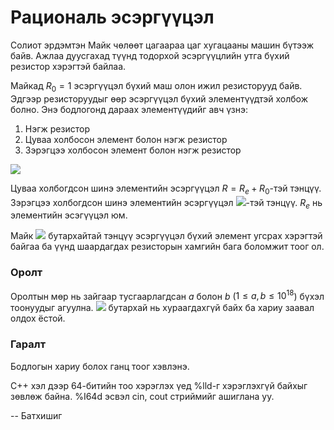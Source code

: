 Рациональ эсэргүүцэл
====================

Солиот эрдэмтэн Майк чөлөөт цагаараа цаг хугацааны машин бүтээж байв. Ажлаа
дуусгахад түүнд тодорхой эсэргүүцлийн утга бүхий резистор хэрэгтэй байлаа.

Майкад $R_0 = 1$ эсэргүүцэл бүхий маш олон ижил резисторууд байв. Эдгээр
резисторуудыг өөр эсэргүүцэл бүхий элементүүдтэй холбож болно. Энэ бодлогонд
дараах элементүүдийг авч үзнэ:

 1. Нэгж резистор
 2. Цуваа холбосон элемент болон нэгж резистор
 3. Зэрэгцээ холбосон элемент болон нэгж резистор

![][1]

Цуваа холбогдсон шинэ элементийн эсэргүүцэл $R = R_e + R_0$-тэй тэнцүү. Зэрэгцээ
холбогдсон шинэ элементийн эсэргүүцэл ![][2]-тэй тэнцүү. $R_e$ нь элементийн эсэгүүцэл юм.

Майк ![][3] бутархайтай тэнцүү эсэргүүцэл бүхий элемент угсрах хэрэгтэй байгаа
ба үүнд шаардагдах резисторын хамгийн бага боломжит тоог ол.


### Оролт

Оролтын мөр нь зайгаар тусгаарлагдсан $a$ болон $b$ ($1 ≤ a, b ≤ 10^{18}$)
бүхэл тоонуудыг агуулна. ![][3] бутархай нь хураагдахгүй байх ба хариу заавал
олдох ёстой.

### Гаралт

Бодлогын хариу болох ганц тоог хэвлэнэ.

C++ хэл дээр 64-битийн тоо хэрэглэх үед %lld-г хэрэглэхгүй байхыг зөвлөж байна.
%I64d эсвэл cin, cout стриймийг ашиглана уу.

  [1]: http://espresso.codeforces.com/b690df1af69fcac6c39def4b162264708449293e.png
  [2]: http://espresso.codeforces.com/8e69f2f9d85e6584607971a68a207b22774fdf76.png
  [3]: http://espresso.codeforces.com/58deb68a92272d09bf8f758a3c1e806b2e2c92b5.png

-- Батхишиг
